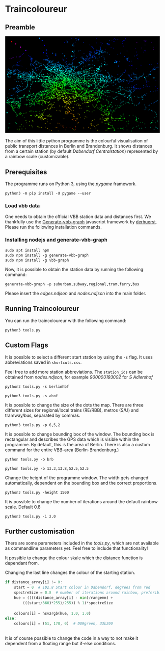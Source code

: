 # Traincoloureur
## Preamble
![Example](examples/Dabendorf2.png)

The aim of this little python programme is the colourful visualisation of public transport distances in Berlin and Brandenburg.
It shows distances from a certain station (by default _Dabendorf Centralstation_) represented by a rainbow scale (customizable).

## Prerequisites
The programme runs on Python 3, using the _pygame_ framework.
```
python3 -m pip install -U pygame --user
```

### Load vbb data
One needs to obtain the official VBB station data and distances first. We thankfully use the [Generate-vbb-graph](https://github.com/derhuerst/generate-vbb-graph/) javascript framework by [derhuerst](https://github.com/derhuerst/).
Please run the following installation commands.

### Installing nodejs and generate-vbb-graph
```
sudo apt install npm
sudo npm install -g generate-vbb-graph
sudo npm install -g vbb-graph
```

Now, it is possible to obtain the station data by running the following command:
```
generate-vbb-graph -p suburban,subway,regional,tram,ferry,bus
```

Please insert the _edges.ndjson_ and _nodes.ndjson_ into the main folder.

## Running Traincoloureur
You can run the traincoloureur with the following command:
```
python3 tools.py 
```

## Custom Flags
It is possible to select a different start station by using the `-s` flag. It uses abbreviations saved in `shortcuts.csv`.

Feel free to add more station abbreviations. The `station_ids` can be obtained from _nodes.ndjson_,
for example _900000193002_ for _S Adlershof_
```
python3 tools.py -s berlinhbf
```
```
python3 tools.py -s ahof
```

It is possible to change the size of the dots the map. There are three different sizes for regional/local trains (RE/RBB), metros (S/U) and tramway/bus, separated by commas.
```
python3 tools.py -p 6,5,2
```

It is possible to change bounding box of the window. The bounding box is rectangular and describes the GPS data which is visible within the programme. By default, this is the area of Berlin. There is also a custom command for the entire VBB-area (Berlin-Brandenburg.)
```
python tools.py -b brb
```
```
python tools.py -b 13.3,13.8,52.5,52.5
```

Change the height of the programme window. The width gets changed automatically, dependent on the bounding box and the correct proportions.
```
python3 tools.py -height 1500
```

It is possible to change the number of iterations around the default rainbow scale. Default 0.8
```
python3 tools.py -i 2.0
```

## Further customisation 
There are some parameters included in the _tools.py_, which are not available as commandline parameters yet. Feel free to include that functionality!

It possible to change the colour skale which the distance function is dependant from.

Changing the last line changes the colour of the starting station.
```python
if distance_array[i] != 0:
	start = 0  # 102.8 Start colour in Dabendorf, degrees from red
	spectreSize = 0.8  # number of iterations around rainbow, preferibly < 1.0
	hue = ((((distance_array[i] - min)/rangemm) +
		(((start/360)*255)/255)) % 1)*spectreSize

	colours[i] = hsv2rgb(hue, 1.0, 1.0)
else:
	colours[i] = (51, 178, 0)  # DORgreen, 33b200
     
 ```
 
It is of course possible to change the code in a way to not make it dependent from a floating range but if-else conditions.
